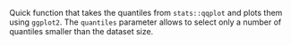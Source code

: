 Quick function that takes the quantiles from `stats::qqplot` and plots them
using `ggplot2`. The `quantiles` parameter allows to select only a number of
quantiles smaller than the dataset size.
